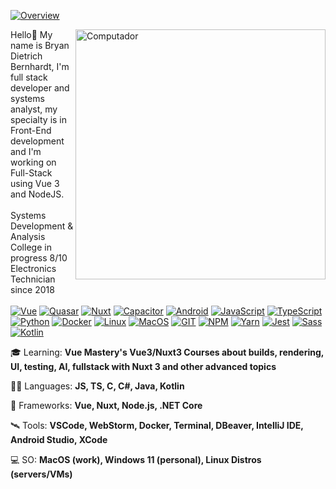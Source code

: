 [![Overview](https://img.shields.io/static/v1?label=Overview&message=bryandbernhardt&color=008dc5&style=for-the-badge&logo=GitHub&labelColor=323330)](https://github.com/bryandbernhardt)
    
<img src="https://raw.githubusercontent.com/MicaelliMedeiros/micaellimedeiros/master/image/computer-illustration.png" min-width="400px" max-width="400px" width="400px" align="right" alt="Computador">

Hello👋 My name is Bryan Dietrich Bernhardt, I'm full stack developer and systems analyst, my specialty is in Front-End development and I'm working on Full-Stack using Vue 3 and NodeJS.</br>
</br>
Systems Development & Analysis College in progress 8/10</br>
Electronics Technician since 2018</br>
</br>
[![Vue](https://img.shields.io/badge/Vue-323330?style=for-the-badge&logo=vue.js&logoColor=008dc5)](https://github.com/bryandbernhardt)
[![Quasar](https://img.shields.io/badge/Quasar-323330?style=for-the-badge&logo=quasar&logoColor=008dc5)](https://github.com/bryandbernhardt)
[![Nuxt](https://img.shields.io/badge/Nuxt-323330?style=for-the-badge&logo=nuxtdotjs&logoColor=008dc5)](https://github.com/bryandbernhardt)
[![Capacitor](https://img.shields.io/badge/capacitor-323330?style=for-the-badge&logo=capacitor&logoColor=008dc5)](https://github.com/bryandbernhardt)
[![Android](https://img.shields.io/badge/android-323330.svg?style=for-the-badge&logo=android&logoColor=008dc5)](https://github.com/bryandbernhardt)
[![JavaScript](https://img.shields.io/badge/JavaScript-323330?style=for-the-badge&logo=javascript&logoColor=008dc5)](https://github.com/bryandbernhardt)
[![TypeScript](https://img.shields.io/badge/TypeScript-323330?style=for-the-badge&logo=typescript&logoColor=008dc5)](https://github.com/bryandbernhardt)
[![Python](https://img.shields.io/badge/Python-323330.svg?style=for-the-badge&logo=Python&logoColor=008dc5)](https://github.com/bryandbernhardt)
[![Docker](https://img.shields.io/badge/Docker-323330?style=for-the-badge&logo=docker&logoColor=008dc5)](https://github.com/bryandbernhardt)
[![Linux](https://img.shields.io/badge/Linux-323330.svg?style=for-the-badge&logo=linux&logoColor=008dc5)](https://github.com/bryandbernhardt)
[![MacOS](https://img.shields.io/badge/Mac%20OS-323330?style=for-the-badge&logo=apple&logoColor=008dc5)](https://github.com/bryandbernhardt)
[![GIT](https://img.shields.io/badge/GIT-323330.svg?style=for-the-badge&logo=git&logoColor=008dc5)](https://github.com/bryandbernhardt)
[![NPM](https://img.shields.io/badge/NPM-323330.svg?style=for-the-badge&logo=npm&logoColor=008dc5)](https://github.com/bryandbernhardt)
[![Yarn](https://img.shields.io/badge/yarn-323330.svg?style=for-the-badge&logo=yarn&logoColor=008dc5)](https://github.com/bryandbernhardt)
[![Jest](https://img.shields.io/badge/jest-323330?style=for-the-badge&logo=jest&logoColor=008dc5)](https://github.com/bryandbernhardt)
[![Sass](https://img.shields.io/badge/SASS-323330.svg?style=for-the-badge&logo=SASS&logoColor=008dc5)](https://github.com/bryandbernhardt)
[![Kotlin](https://img.shields.io/badge/kotlin-323330.svg?style=for-the-badge&logo=kotlin&logoColor=008dc5)](https://github.com/bryandbernhardt)

🎓 Learning: **Vue Mastery's Vue3/Nuxt3 Courses about builds, rendering, UI, testing, AI, fullstack with Nuxt 3 and other advanced topics**

🧑‍🚀 Languages: **JS, TS, C, C#, Java, Kotlin**

🚀 Frameworks: **Vue, Nuxt, Node.js, .NET Core**

🛰️ Tools: **VSCode, WebStorm, Docker, Terminal, DBeaver, IntelliJ IDE, Android Studio, XCode**

💻 SO: **MacOS (work), Windows 11 (personal), Linux Distros (servers/VMs)**
